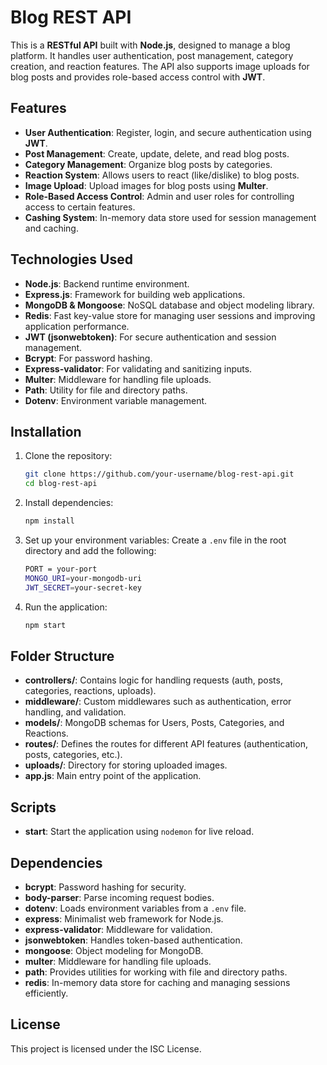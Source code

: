 # Blog REST API

This is a **RESTful API** built with **Node.js**, designed to manage a blog platform. It handles user authentication, post management, category creation, and reaction features. The API also supports image uploads for blog posts and provides role-based access control with **JWT**.

## Features

- **User Authentication**: Register, login, and secure authentication using **JWT**.
- **Post Management**: Create, update, delete, and read blog posts.
- **Category Management**: Organize blog posts by categories.
- **Reaction System**: Allows users to react (like/dislike) to blog posts.
- **Image Upload**: Upload images for blog posts using **Multer**.
- **Role-Based Access Control**: Admin and user roles for controlling access to certain features.
- **Cashing System**: In-memory data store used for session management and caching.

## Technologies Used

- **Node.js**: Backend runtime environment.
- **Express.js**: Framework for building web applications.
- **MongoDB & Mongoose**: NoSQL database and object modeling library.
- **Redis**: Fast key-value store for managing user sessions and improving application performance.
- **JWT (jsonwebtoken)**: For secure authentication and session management.
- **Bcrypt**: For password hashing.
- **Express-validator**: For validating and sanitizing inputs.
- **Multer**: Middleware for handling file uploads.
- **Path**: Utility for file and directory paths.
- **Dotenv**: Environment variable management.

## Installation

1. Clone the repository:
   ```bash
   git clone https://github.com/your-username/blog-rest-api.git
   cd blog-rest-api
   ```

2. Install dependencies:
   ```bash
   npm install
   ```

3. Set up your environment variables:
   Create a `.env` file in the root directory and add the following:
   ```bash
   PORT = your-port
   MONGO_URI=your-mongodb-uri
   JWT_SECRET=your-secret-key
   ```

4. Run the application:
   ```bash
   npm start
   ```

## Folder Structure

- **controllers/**: Contains logic for handling requests (auth, posts, categories, reactions, uploads).
- **middleware/**: Custom middlewares such as authentication, error handling, and validation.
- **models/**: MongoDB schemas for Users, Posts, Categories, and Reactions.
- **routes/**: Defines the routes for different API features (authentication, posts, categories, etc.).
- **uploads/**: Directory for storing uploaded images.
- **app.js**: Main entry point of the application.

## Scripts

- **start**: Start the application using `nodemon` for live reload.

## Dependencies

- **bcrypt**: Password hashing for security.
- **body-parser**: Parse incoming request bodies.
- **dotenv**: Loads environment variables from a `.env` file.
- **express**: Minimalist web framework for Node.js.
- **express-validator**: Middleware for validation.
- **jsonwebtoken**: Handles token-based authentication.
- **mongoose**: Object modeling for MongoDB.
- **multer**: Middleware for handling file uploads.
- **path**: Provides utilities for working with file and directory paths.
- **redis**: In-memory data store for caching and managing sessions efficiently.

## License

This project is licensed under the ISC License.
